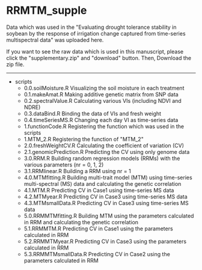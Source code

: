 # RRMTM_supple

Data which was used in the "Evaluating drought tolerance stability in soybean by the response of irrigation change captured from time-series multispectral data" was uploaded here.

If you want to see the raw data which is used in this manuscript, please click the "supplementary.zip" and "download" button. Then, Download the zip file. 

___
* scripts
    * 0.0.soilMoisture.R
Visualizing the soil moisture in each treatment
    * 0.1.makeAmat.R
Making additive genetic matrix from SNP data
    * 0.2.spectralValue.R
Calculating various VIs (including NDVI and NDRE)
    * 0.3.dataBind.R
Binding the data of VIs and fresh weight
    * 0.4.timeSeriesMS.R
Changing each day VI as time-series data
    * 1.functionCode.R
    Registering the function which was used in the scripts
    * 1.MTM_2.R
    Registering the function of "MTM_2"
    * 2.0.freshWeightCV.R
Calculating the coefficient of variation (CV)
    * 2.1.genomicPrediction.R
Predicting the CV using only genome data
    * 3.0.RRM.R
    Building random regression models (RRMs) with the various parameters (nr = 0, 1, 2)
    * 3.1.RRMlinear.R
    Building a RRM using nr = 1
    * 4.0.MTMfitting.R
Building multi-trait model (MTM) using time-series multi-spectral (MS) data and calculating the genetic correlation
    * 4.1.MTM.R
Predicting CV in Case1 using time-series MS data
    * 4.2.MTMyear.R
Predicting CV in Case3 using time-series MS data
    * 4.3.MTMsmallData.R
Predicting CV in Case3 using time-series MS data
    * 5.0.RRMMTMfitting.R
Building MTM using the parameters calculated in RRM and calculating the genetic correlation
    * 5.1.RRMMTM.R
Predicting CV in Case1 using the parameters calculated in RRM
    * 5.2.RRMMTMyear.R
Predicting CV in Case3 using the parameters calculated in RRM
    * 5.3.RRMMTMsmallData.R
Predicting CV in Case2 using the parameters calculated in RRM

 
